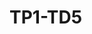 # TP1-TD5
<!-- Consideramos:

- ( x1 , y1 ), . . . . . ,( xn , yn )  R2, una serie n puntos ordenados de forma que: x1<x2< .  .  . < xn provenientes de una función g(t) desconocida que buscamos aproximar. 

- Una grilla correspondiente a la discretización del área: ( x1 , xn )( y1 , yn )    R2 .

El objetivo del trabajo práctico consiste en tomar como input:
- Los valores ( xi , yi ) , i = 1 , . . , n 
- Una discretización ( ti  ,  zj ) , i = 1 , . . ,m1  ,  j = 1 , . . ,m2  
- Un valor K para la cantidad de breakpoints 
y calcular una función continua   PWL  f(t) : [ x1 , xn ]  R con K breakpoints (K -1 piezas f1(t) , . . . . ,fk-1(t) ) pertenecientes a la discretización ( ti  ,  zj ) y que minimicen el error total. -->

